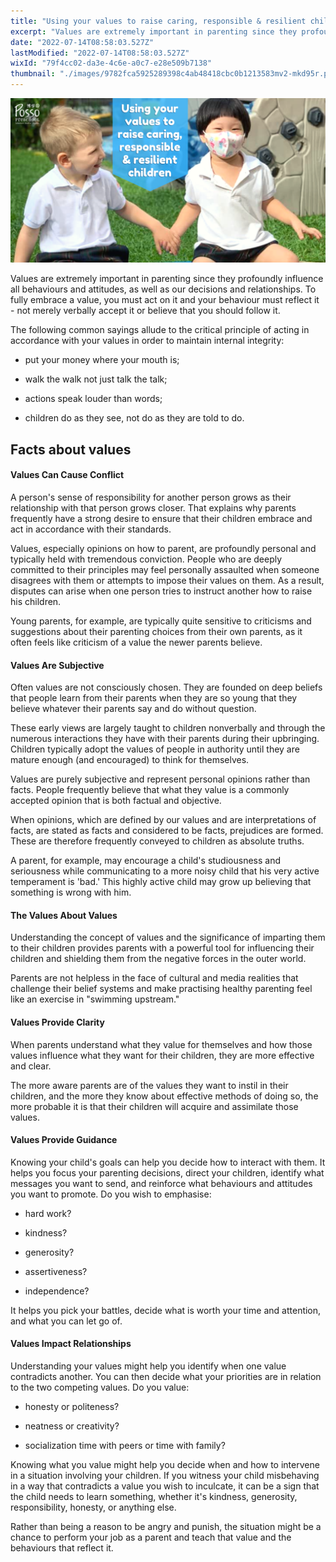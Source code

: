 ```yaml
---
title: "Using your values to raise caring, responsible & resilient children"
excerpt: "Values are extremely important in parenting since they profoundly influence all behaviours and attitudes, as well as our decisions and..."
date: "2022-07-14T08:58:03.527Z"
lastModified: "2022-07-14T08:58:03.527Z"
wixId: "79f4cc02-da3e-4c6e-a0c7-e28e509b7138"
thumbnail: "./images/9782fca5925289398c4ab48418cbc0b1213583mv2-mkd95r.png"
---
```


![](./images/9782fca5925289398c4ab48418cbc0b1213583mv2-mkd95r.png)

Values are extremely important in parenting since they profoundly influence all behaviours and attitudes, as well as our decisions and relationships. To fully embrace a value, you must act on it and your behaviour must reflect it - not merely verbally accept it or believe that you should follow it.

The following common sayings allude to the critical principle of acting in accordance with your values in order to maintain internal integrity:

*   put your money where your mouth is;
    
*   walk the walk not just talk the talk;
    
*   actions speak louder than words;
    
*   children do as they see, not do as they are told to do.
    

## Facts about values

#### Values Can Cause Conflict

A person's sense of responsibility for another person grows as their relationship with that person grows closer. That explains why parents frequently have a strong desire to ensure that their children embrace and act in accordance with their standards.

Values, especially opinions on how to parent, are profoundly personal and typically held with tremendous conviction. People who are deeply committed to their principles may feel personally assaulted when someone disagrees with them or attempts to impose their values on them. As a result, disputes can arise when one person tries to instruct another how to raise his children.

Young parents, for example, are typically quite sensitive to criticisms and suggestions about their parenting choices from their own parents, as it often feels like criticism of a value the newer parents believe.

#### Values Are Subjective

Often values are not consciously chosen. They are founded on deep beliefs that people learn from their parents when they are so young that they believe whatever their parents say and do without question.

These early views are largely taught to children nonverbally and through the numerous interactions they have with their parents during their upbringing. Children typically adopt the values of people in authority until they are mature enough (and encouraged) to think for themselves.

Values are purely subjective and represent personal opinions rather than facts. People frequently believe that what they value is a commonly accepted opinion that is both factual and objective.

When opinions, which are defined by our values and are interpretations of facts, are stated as facts and considered to be facts, prejudices are formed. These are therefore frequently conveyed to children as absolute truths.

A parent, for example, may encourage a child's studiousness and seriousness while communicating to a more noisy child that his very active temperament is 'bad.' This highly active child may grow up believing that something is wrong with him.

#### The Values About Values

Understanding the concept of values and the significance of imparting them to their children provides parents with a powerful tool for influencing their children and shielding them from the negative forces in the outer world.

Parents are not helpless in the face of cultural and media realities that challenge their belief systems and make practising healthy parenting feel like an exercise in "swimming upstream."

#### Values Provide Clarity

When parents understand what they value for themselves and how those values influence what they want for their children, they are more effective and clear.

The more aware parents are of the values they want to instil in their children, and the more they know about effective methods of doing so, the more probable it is that their children will acquire and assimilate those values.

#### Values Provide Guidance

Knowing your child's goals can help you decide how to interact with them. It helps you focus your parenting decisions, direct your children, identify what messages you want to send, and reinforce what behaviours and attitudes you want to promote. Do you wish to emphasise:

*   hard work?
    
*   kindness?
    
*   generosity?
    
*   assertiveness?
    
*   independence?
    

It helps you pick your battles, decide what is worth your time and attention, and what you can let go of.

#### Values Impact Relationships

Understanding your values might help you identify when one value contradicts another. You can then decide what your priorities are in relation to the two competing values. Do you value:

*   honesty or politeness?
    
*   neatness or creativity?
    
*   socialization time with peers or time with family?
    

Knowing what you value might help you decide when and how to intervene in a situation involving your children. If you witness your child misbehaving in a way that contradicts a value you wish to inculcate, it can be a sign that the child needs to learn something, whether it's kindness, generosity, responsibility, honesty, or anything else.

Rather than being a reason to be angry and punish, the situation might be a chance to perform your job as a parent and teach that value and the behaviours that reflect it.